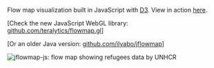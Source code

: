 Flow map visualization built in JavaScript with [D3][d3]. View in action [here][demo].

[Check the new JavaScript WebGL library: [github.com/teralytics/flowmap.gl](https://github.com/teralytics/flowmap.gl)]

[Or an older Java version: [github.com/ilyabo/jflowmap](https://github.com/ilyabo/jflowmap/tree/master/JFlowMap)]



[d3]: http://d3js.org/
[demo]: https://ilya.boyandin.me/jflowmap.js/

![jflowmap-js: flow map showing refugees data by UNHCR](https://raw.github.com/ilyabo/jflowmap.js/master/doc/jflowmap-js.png)
